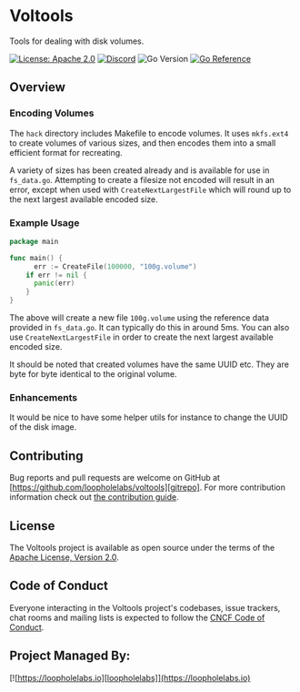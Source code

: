 # Voltools

Tools for dealing with disk volumes.

[![License: Apache 2.0](https://img.shields.io/badge/License-Apache%202.0-brightgreen.svg)](https://www.apache.org/licenses/LICENSE-2.0)
[![Discord](https://dcbadge.vercel.app/api/server/JYmFhtdPeu?style=flat)](https://loopholelabs.io/discord)
![Go Version](https://img.shields.io/badge/go%20version-%3E=1.18-61CFDD.svg)
[![Go Reference](https://pkg.go.dev/badge/github.com/loopholelabs/voltools.svg)](https://pkg.go.dev/github.com/loopholelabs/voltools)

## Overview

### Encoding Volumes

The `hack` directory includes Makefile to encode volumes.
It uses `mkfs.ext4` to create volumes of various sizes, and then encodes them into a small efficient format for recreating.

A variety of sizes has been created already and is available for use in `fs_data.go`. Attempting to create a filesize not encoded will result in an error, except when used with `CreateNextLargestFile` which will round up to the next largest available encoded size.

### Example Usage

```go
package main

func main() {
      err := CreateFile(100000, "100g.volume")
    if err != nil {
      panic(err)
    }
}
```

The above will create a new file `100g.volume` using the reference data provided in `fs_data.go`. It can typically do this in around 5ms. You can also use `CreateNextLargestFile` in order to create the next largest available encoded size.

It should be noted that created volumes have the same UUID etc. They are byte for byte identical to the original volume.

### Enhancements

It would be nice to have some helper utils for instance to change the UUID of the disk image.

## Contributing

Bug reports and pull requests are welcome on GitHub at [https://github.com/loopholelabs/voltools][gitrepo]. For more contribution information check out [the contribution guide](https://github.com/loopholelabs/voltools/blob/master/CONTRIBUTING.md).

## License

The Voltools project is available as open source under the terms of the [Apache License, Version 2.0](http://www.apache.org/licenses/LICENSE-2.0).

## Code of Conduct

Everyone interacting in the Voltools project's codebases, issue trackers, chat rooms and mailing lists is expected to follow the [CNCF Code of Conduct](https://github.com/cncf/foundation/blob/master/code-of-conduct.md).

## Project Managed By:

[![https://loopholelabs.io][loopholelabs]](https://loopholelabs.io)

[gitrepo]: https://github.com/loopholelabs/voltools
[loopholelabs]: https://cdn.loopholelabs.io/loopholelabs/LoopholeLabsLogo.svg
[loophomepage]: https://loopholelabs.io
